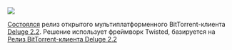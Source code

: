<!--2025-05-02 07:19:12-->
<div class="yb">
  <div class="rss habr"><img src="https://habrastorage.org/getpro/habr/upload_files/992/f85/99d/992f8599d573633763e2762bc8c6ca8d.jpg" /><p><a href="https://git.deluge-torrent.org/deluge/log/?h=master" rel="noopener noreferrer nofollow">Состоялся</a> релиз открытого мультиплатформенного BitTorrent-клиента <a href="https://deluge-torrent.org/" rel="noopener noreferrer nofollow">Deluge 2.2</a>. Решение использует фреймворк Twisted, базируется на <a href="http://www.libtorrent.org/" rel="noopener... <p class="titl"><a href="https://habr.com/ru/news/906418/?utm_source=habrahabr&utm_medium=rss&utm_campaign=906418">Релиз BitTorrent-клиента Deluge 2.2</a></p></div>
</div>

